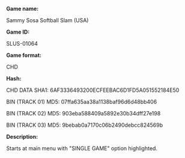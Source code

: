 **Game name:**

Sammy Sosa Softball Slam (USA)

**Game ID:**

SLUS-01064

**Game format:**

CHD

**Hash:**

CHD DATA SHA1: 6AF3336493200ECFEEBAC6D1FD5A051552184E50

BIN (TRACK 01) MD5: 07ffa635aa38a1138baf96d6d48bb406

BIN (TRACK 02) MD5: 903eba588409a5892e30b34dff27e198

BIN (TRACK 03) MD5: 9bebab0a7170c06b2490debcc824569b

**Description:**

Starts at main menu with "SINGLE GAME" option highlighted.